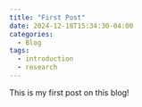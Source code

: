 ```yaml
---
title: "First Post"
date: 2024-12-18T15:34:30-04:00
categories:
  - Blog
tags:
  - introduction
  - research
---
```


This is my first post on this blog!